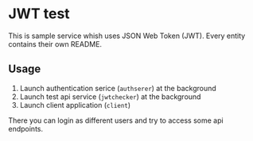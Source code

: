 # JWT test

This is sample service whish uses JSON Web Token (JWT). Every entity contains their own README.

## Usage

1. Launch authentication serice (`authserer`) at the background
2. Launch test api service (`jwtchecker`) at the background
3. Launch client application (`client`)

There you can login as different users and try to access some api endpoints.

